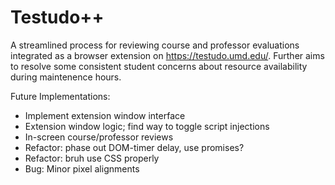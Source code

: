 # Testudo++
A streamlined process for reviewing course and professor evaluations integrated as a browser extension on https://testudo.umd.edu/. Further aims to resolve some consistent student concerns about resource availability during maintenence hours.

Future Implementations:
- Implement extension window interface
- Extension window logic; find way to toggle script injections
- In-screen course/professor reviews
- Refactor: phase out DOM-timer delay, use promises?
- Refactor: bruh use CSS properly
- Bug: Minor pixel alignments